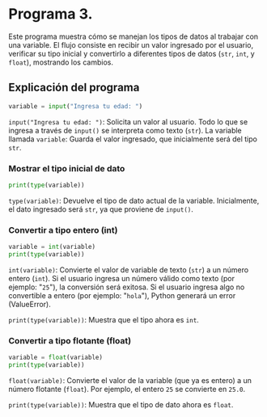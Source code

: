 # Programa 3. 
Este programa muestra cómo se manejan los tipos de datos al trabajar con una variable. El flujo consiste en recibir un valor ingresado por el usuario, 
verificar su tipo inicial y convertirlo a diferentes tipos de datos (`str`, `int`, y `float`), mostrando los cambios.
## Explicación del programa 
```python
variable = input("Ingresa tu edad: ")
```
`input("Ingresa tu edad: ")`: Solicita un valor al usuario. Todo lo que se ingresa a través de `input()` se interpreta como texto (`str`).
La variable llamada `variable`: Guarda el valor ingresado, que inicialmente será del tipo `str`.

### Mostrar el tipo inicial de dato
```python
print(type(variable))
```
`type(variable)`: Devuelve el tipo de dato actual de la variable.
Inicialmente, el dato ingresado será `str`, ya que proviene de `input()`.

### Convertir a tipo entero (int)
```python
variable = int(variable) 
print(type(variable))
```
`int(variable)`: Convierte el valor de variable de texto (`str`) a un número entero (`int`). Si el usuario ingresa un número válido como texto (por ejemplo: "`25`"), la conversión será exitosa.
Si el usuario ingresa algo no convertible a entero (por ejemplo: "`hola`"), Python generará un error (ValueError).

`print(type(variable))`: Muestra que el tipo ahora es `int`.

### Convertir a tipo flotante (float)
```python
variable = float(variable)  
print(type(variable))
```
`float(variable)`: Convierte el valor de la variable (que ya es entero) a un número flotante (`float`). Por ejemplo, el entero `25` se convierte en `25.0`.

`print(type(variable))`: Muestra que el tipo de dato ahora es `float`.
